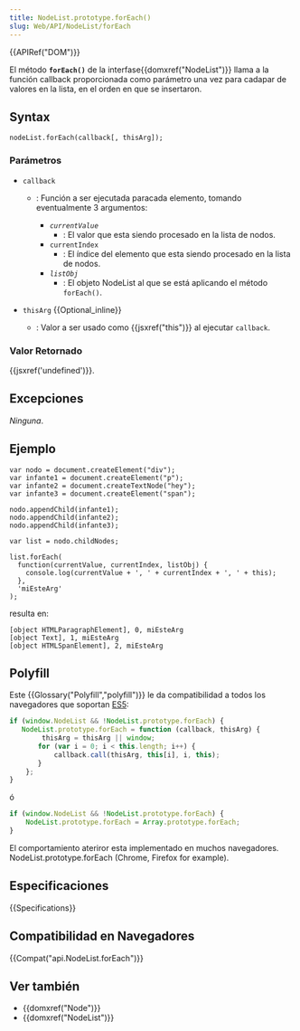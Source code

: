 ```yaml
---
title: NodeList.prototype.forEach()
slug: Web/API/NodeList/forEach
---
```


{{APIRef("DOM")}}

El método **`forEach()`** de la interfase{{domxref("NodeList")}} llama a la función callback proporcionada como parámetro una vez para cadapar de valores en la lista, en el orden en que se insertaron.

## Syntax

```
nodeList.forEach(callback[, thisArg]);
```

### Parámetros

- `callback`

  - : Función a ser ejecutada paracada elemento, tomando eventualmente 3 argumentos:

    - _`currentValue`_
      - : El valor que esta siendo procesado en la lista de nodos.
    - `currentIndex`
      - : El índice del elemento que esta siendo procesado en la lista de nodos.
    - _`listObj`_
      - : El objeto NodeList al que se está aplicando el método `forEach()`.

- `thisArg` {{Optional_inline}}
  - : Valor a ser usado como {{jsxref("this")}} al ejecutar `callback`.

### Valor Retornado

{{jsxref('undefined')}}.

## Excepciones

_Ninguna_.

## Ejemplo

```
var nodo = document.createElement("div");
var infante1 = document.createElement("p");
var infante2 = document.createTextNode("hey");
var infante3 = document.createElement("span");

nodo.appendChild(infante1);
nodo.appendChild(infante2);
nodo.appendChild(infante3);

var list = nodo.childNodes;

list.forEach(
  function(currentValue, currentIndex, listObj) {
    console.log(currentValue + ', ' + currentIndex + ', ' + this);
  },
  'miEsteArg'
);
```

resulta en:

```
[object HTMLParagraphElement], 0, miEsteArg
[object Text], 1, miEsteArg
[object HTMLSpanElement], 2, miEsteArg
```

## Polyfill

Este {{Glossary("Polyfill","polyfill")}} le da compatibilidad a todos los navegadores que soportan [ES5](https://caniuse.com/#search=es5):

```js
if (window.NodeList && !NodeList.prototype.forEach) {
   NodeList.prototype.forEach = function (callback, thisArg) {
        thisArg = thisArg || window;
       for (var i = 0; i < this.length; i++) {
           callback.call(thisArg, this[i], i, this);
       }
    };
}
```

ó

```js
if (window.NodeList && !NodeList.prototype.forEach) {
    NodeList.prototype.forEach = Array.prototype.forEach;
}
```

El comportamiento ateriror esta implementado en muchos navegadores. NodeList.prototype.forEach (Chrome, Firefox for example).

## Especificaciones

{{Specifications}}

## Compatibilidad en Navegadores

{{Compat("api.NodeList.forEach")}}

## Ver también

- {{domxref("Node")}}
- {{domxref("NodeList")}}
